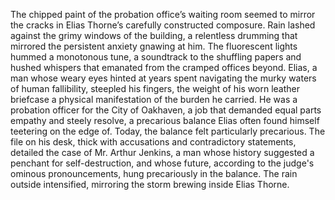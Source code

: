 The chipped paint of the probation office’s waiting room seemed to mirror the cracks in Elias Thorne’s carefully constructed composure.  Rain lashed against the grimy windows of the building, a relentless drumming that mirrored the persistent anxiety gnawing at him.  The fluorescent lights hummed a monotonous tune, a soundtrack to the shuffling papers and hushed whispers that emanated from the cramped offices beyond.  Elias, a man whose weary eyes hinted at years spent navigating the murky waters of human fallibility, steepled his fingers, the weight of his worn leather briefcase a physical manifestation of the burden he carried.  He was a probation officer for the City of Oakhaven, a job that demanded equal parts empathy and steely resolve, a precarious balance Elias often found himself teetering on the edge of.  Today, the balance felt particularly precarious.  The file on his desk, thick with accusations and contradictory statements, detailed the case of  Mr.  Arthur Jenkins, a man whose history suggested a penchant for self-destruction, and whose future, according to the judge's ominous pronouncements, hung precariously in the balance. The rain outside intensified, mirroring the storm brewing inside Elias Thorne.
